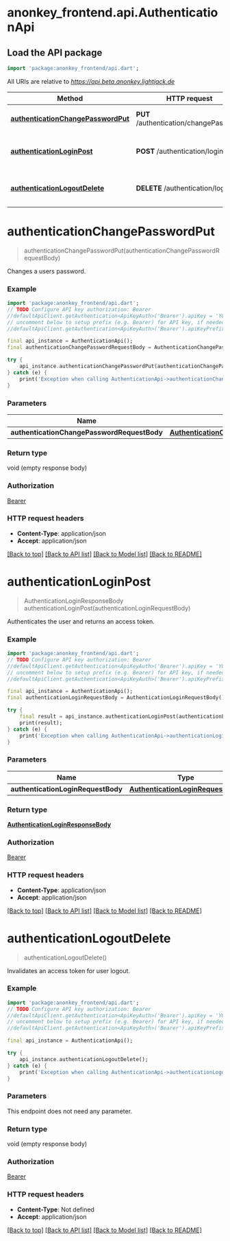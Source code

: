 # anonkey_frontend.api.AuthenticationApi

## Load the API package
```dart
import 'package:anonkey_frontend/api.dart';
```

All URIs are relative to *https://api.beta.anonkey.lightjack.de*

Method | HTTP request | Description
------------- | ------------- | -------------
[**authenticationChangePasswordPut**](AuthenticationApi.md#authenticationchangepasswordput) | **PUT** /authentication/changePassword | Changes a users password.
[**authenticationLoginPost**](AuthenticationApi.md#authenticationloginpost) | **POST** /authentication/login | Authenticates the user and returns an access token.
[**authenticationLogoutDelete**](AuthenticationApi.md#authenticationlogoutdelete) | **DELETE** /authentication/logout | Invalidates an access token for user logout.


# **authenticationChangePasswordPut**
> authenticationChangePasswordPut(authenticationChangePasswordRequestBody)

Changes a users password.

### Example
```dart
import 'package:anonkey_frontend/api.dart';
// TODO Configure API key authorization: Bearer
//defaultApiClient.getAuthentication<ApiKeyAuth>('Bearer').apiKey = 'YOUR_API_KEY';
// uncomment below to setup prefix (e.g. Bearer) for API key, if needed
//defaultApiClient.getAuthentication<ApiKeyAuth>('Bearer').apiKeyPrefix = 'Bearer';

final api_instance = AuthenticationApi();
final authenticationChangePasswordRequestBody = AuthenticationChangePasswordRequestBody(); // AuthenticationChangePasswordRequestBody | 

try {
    api_instance.authenticationChangePasswordPut(authenticationChangePasswordRequestBody);
} catch (e) {
    print('Exception when calling AuthenticationApi->authenticationChangePasswordPut: $e\n');
}
```

### Parameters

Name | Type | Description  | Notes
------------- | ------------- | ------------- | -------------
 **authenticationChangePasswordRequestBody** | [**AuthenticationChangePasswordRequestBody**](AuthenticationChangePasswordRequestBody.md)|  | 

### Return type

void (empty response body)

### Authorization

[Bearer](../README.md#Bearer)

### HTTP request headers

 - **Content-Type**: application/json
 - **Accept**: application/json

[[Back to top]](#) [[Back to API list]](../README.md#documentation-for-api-endpoints) [[Back to Model list]](../README.md#documentation-for-models) [[Back to README]](../README.md)

# **authenticationLoginPost**
> AuthenticationLoginResponseBody authenticationLoginPost(authenticationLoginRequestBody)

Authenticates the user and returns an access token.

### Example
```dart
import 'package:anonkey_frontend/api.dart';
// TODO Configure API key authorization: Bearer
//defaultApiClient.getAuthentication<ApiKeyAuth>('Bearer').apiKey = 'YOUR_API_KEY';
// uncomment below to setup prefix (e.g. Bearer) for API key, if needed
//defaultApiClient.getAuthentication<ApiKeyAuth>('Bearer').apiKeyPrefix = 'Bearer';

final api_instance = AuthenticationApi();
final authenticationLoginRequestBody = AuthenticationLoginRequestBody(); // AuthenticationLoginRequestBody | 

try {
    final result = api_instance.authenticationLoginPost(authenticationLoginRequestBody);
    print(result);
} catch (e) {
    print('Exception when calling AuthenticationApi->authenticationLoginPost: $e\n');
}
```

### Parameters

Name | Type | Description  | Notes
------------- | ------------- | ------------- | -------------
 **authenticationLoginRequestBody** | [**AuthenticationLoginRequestBody**](AuthenticationLoginRequestBody.md)|  | 

### Return type

[**AuthenticationLoginResponseBody**](AuthenticationLoginResponseBody.md)

### Authorization

[Bearer](../README.md#Bearer)

### HTTP request headers

 - **Content-Type**: application/json
 - **Accept**: application/json

[[Back to top]](#) [[Back to API list]](../README.md#documentation-for-api-endpoints) [[Back to Model list]](../README.md#documentation-for-models) [[Back to README]](../README.md)

# **authenticationLogoutDelete**
> authenticationLogoutDelete()

Invalidates an access token for user logout.

### Example
```dart
import 'package:anonkey_frontend/api.dart';
// TODO Configure API key authorization: Bearer
//defaultApiClient.getAuthentication<ApiKeyAuth>('Bearer').apiKey = 'YOUR_API_KEY';
// uncomment below to setup prefix (e.g. Bearer) for API key, if needed
//defaultApiClient.getAuthentication<ApiKeyAuth>('Bearer').apiKeyPrefix = 'Bearer';

final api_instance = AuthenticationApi();

try {
    api_instance.authenticationLogoutDelete();
} catch (e) {
    print('Exception when calling AuthenticationApi->authenticationLogoutDelete: $e\n');
}
```

### Parameters
This endpoint does not need any parameter.

### Return type

void (empty response body)

### Authorization

[Bearer](../README.md#Bearer)

### HTTP request headers

 - **Content-Type**: Not defined
 - **Accept**: application/json

[[Back to top]](#) [[Back to API list]](../README.md#documentation-for-api-endpoints) [[Back to Model list]](../README.md#documentation-for-models) [[Back to README]](../README.md)

